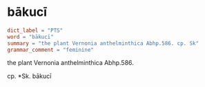 # bākucī

``` toml
dict_label = "PTS"
word = "bākucī"
summary = "the plant Vernonia anthelminthica Abhp.586. cp. Sk"
grammar_comment = "feminine"
```

the plant Vernonia anthelminthica Abhp.586.

cp. \*Sk. bākucī

